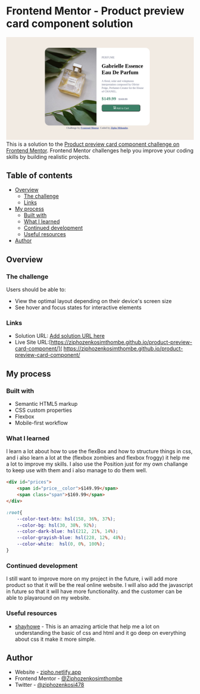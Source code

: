 # Frontend Mentor - Product preview card component solution
![](./images/Screenshot.png)
This is a solution to the [Product preview card component challenge on Frontend Mentor](https://www.frontendmentor.io/challenges/product-preview-card-component-GO7UmttRfa). Frontend Mentor challenges help you improve your coding skills by building realistic projects. 

## Table of contents

- [Overview](#overview)
  - [The challenge](#the-challenge)
  - [Links](#links)
- [My process](#my-process)
  - [Built with](#built-with)
  - [What I learned](#what-i-learned)
  - [Continued development](#continued-development)
  - [Useful resources](#useful-resources)
- [Author](#author)


## Overview

### The challenge

Users should be able to:

- View the optimal layout depending on their device's screen size
- See hover and focus states for interactive elements


### Links

- Solution URL: [Add solution URL here](https://your-solution-url.com)
- Live Site URL:[https://ziphozenkosimthombe.github.io/product-preview-card-component/]( https://ziphozenkosimthombe.github.io/product-preview-card-component/

## My process

### Built with

- Semantic HTML5 markup
- CSS custom properties
- Flexbox
- Mobile-first workflow

### What I learned

I learn a lot about how to use the flexBox and how to structure things in css,
and i also learn a lot at the (flexbox zombies and flexbox froggy) it help me a lot to improve my skills.
I also use the Position just for my own challange to keep use with them and i also manage to do them well.

```html
<div id="prices">
    <span id="price__color">$149.99</span>
    <span class="span">$169.99</span>
</div>
```
```css
:root{
    --color-text-btn: hsl(158, 36%, 37%);
    --color-bg: hsl(30, 38%, 92%);
    --color-dark-blue: hsl(212, 21%, 14%);
    --color-grayish-blue: hsl(228, 12%, 48%);
    --color-white:  hsl(0, 0%, 100%);
}
```
### Continued development

I still want to improve more on my project in the future, i will add more product so that it will be the real online website. I will also add the javascript in future so that it will have more functionality. and the customer can be able to playaround on my website.

### Useful resources

- [shayhowe](https://learn.shayhowe.com/html-css/) - This is an amazing article that help me a lot on understanding the basic of css and html and it go deep on everything about css it make it more simple.

## Author

- Website - [zipho.netlify.app](https://zipho.netlify.app/)
- Frontend Mentor - [@Ziphozenkosimthombe](https://www.frontendmentor.io/profile/Ziphozenkosimthombe)
- Twitter - [@ziphozenkosi478](https://www.twitter.com/ziphozenkosi478)

